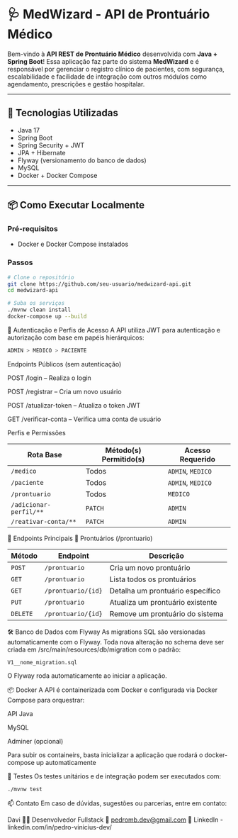 # 🩺 MedWizard - API de Prontuário Médico

Bem-vindo à **API REST de Prontuário Médico** desenvolvida com **Java + Spring Boot**! Essa aplicação faz parte do sistema **MedWizard** e é responsável por gerenciar o registro clínico de pacientes, com segurança, escalabilidade e facilidade de integração com outros módulos como agendamento, prescrições e gestão hospitalar.

---

## 🚀 Tecnologias Utilizadas

- Java 17
- Spring Boot
- Spring Security + JWT
- JPA + Hibernate
- Flyway (versionamento do banco de dados)
- MySQL
- Docker + Docker Compose

---

## 📦 Como Executar Localmente

### Pré-requisitos

- Docker e Docker Compose instalados

### Passos

```bash
# Clone o repositório
git clone https://github.com/seu-usuario/medwizard-api.git
cd medwizard-api

# Suba os serviços
./mvnw clean install
docker-compose up --build
```

🔐 Autenticação e Perfis de Acesso
A API utiliza JWT para autenticação e autorização com base em papéis hierárquicos:

```bash
ADMIN > MEDICO > PACIENTE
```

Endpoints Públicos (sem autenticação)

POST /login – Realiza o login

POST /registrar – Cria um novo usuário

POST /atualizar-token – Atualiza o token JWT

GET /verificar-conta – Verifica uma conta de usuário

Perfis e Permissões

| Rota Base              | Método(s) Permitido(s) | Acesso Requerido  |
| ---------------------- | ---------------------- | ----------------- |
| `/medico`              | Todos                  | `ADMIN`, `MEDICO` |
| `/paciente`            | Todos                  | `ADMIN`, `MEDICO` |
| `/prontuario`          | Todos                  | `MEDICO`          |
| `/adicionar-perfil/**` | `PATCH`                | `ADMIN`           |
| `/reativar-conta/**`   | `PATCH`                | `ADMIN`           |


📄 Endpoints Principais
🔸 Prontuários (/prontuario)

| Método   | Endpoint           | Descrição                        |
| -------- | ------------------ | -------------------------------- |
| `POST`   | `/prontuario`      | Cria um novo prontuário          |
| `GET`    | `/prontuario`      | Lista todos os prontuários       |
| `GET`    | `/prontuario/{id}` | Detalha um prontuário específico |
| `PUT`    | `/prontuario`      | Atualiza um prontuário existente |
| `DELETE` | `/prontuario/{id}` | Remove um prontuário do sistema  |


🛠️ Banco de Dados com Flyway
As migrations SQL são versionadas automaticamente com o Flyway. Toda nova alteração no schema deve ser criada em /src/main/resources/db/migration com o padrão:

```commandline
V1__nome_migration.sql
```
O Flyway roda automaticamente ao iniciar a aplicação.

📦 Docker
A API é containerizada com Docker e configurada via Docker Compose para orquestrar:

API Java

MySQL

Adminer (opcional)

Para subir os containeirs, basta inicializar a aplicação que rodará o docker-compose up automaticamente

🧪 Testes
Os testes unitários e de integração podem ser executados com:

```bash
./mvnw test
```

📫 Contato
Em caso de dúvidas, sugestões ou parcerias, entre em contato:

Davi
👨‍💻 Desenvolvedor Fullstack
📧 pedromb.dev@gmail.com
🔗 LinkedIn - linkedin.com/in/pedro-vinicius-dev/

